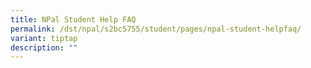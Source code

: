 ```yaml
---
title: NPal Student Help FAQ
permalink: /dst/npal/s2bc5755/student/pages/npal-student-helpfaq/
variant: tiptap
description: ""
---
```

